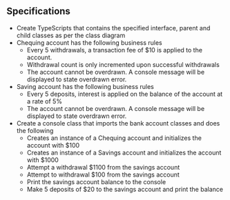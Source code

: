 ## Specifications
- Create TypeScripts that contains the specified interface, parent and child classes as per the class diagram
- Chequing account has the following business rules
    - Every 5 withdrawals, a transaction fee of $10 is applied to the account. 
    - Withdrawal count is only incremented upon successful withdrawals
    - The account cannot be overdrawn. A console message will be displayed to state overdrawn error.
- Saving account has the following business rules
    - Every 5 deposits, interest is applied on the balance of the account at a rate of 5%
    - The account cannot be overdrawn. A console message will be displayed to state overdrawn error.
- Create a console class that imports the bank account classes and does the following
    - Creates an instance of a Chequing account and initializes the account with $100
    - Creates an instance of a Savings account and initializes the account with $1000
    - Attempt a withdrawal $1100 from the savings account
    - Attempt to withdrawal $100 from the savings account
    - Print the savings account balance to the console
    - Make 5 deposits of $20 to the savings account and print the balance